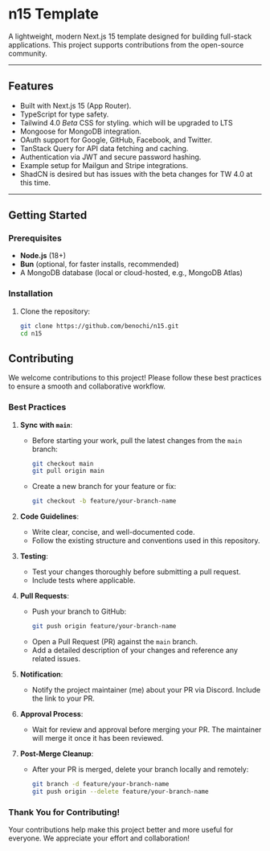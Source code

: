# n15 Template

A lightweight, modern Next.js 15 template designed for building full-stack applications. This project supports contributions from the open-source community.

---

## Features

- Built with Next.js 15 (App Router).
- TypeScript for type safety.
- Tailwind 4.0 _Beta_ CSS for styling. which will be upgraded to LTS
- Mongoose for MongoDB integration.
- OAuth support for Google, GitHub, Facebook, and Twitter.
- TanStack Query for API data fetching and caching.
- Authentication via JWT and secure password hashing.
- Example setup for Mailgun and Stripe integrations.
- ShadCN is desired but has issues with the beta changes for TW 4.0 at this time.

---

## Getting Started

### Prerequisites

- **Node.js** (18+)
- **Bun** (optional, for faster installs, recommended)
- A MongoDB database (local or cloud-hosted, e.g., MongoDB Atlas)

### Installation

1. Clone the repository:
   ```bash
   git clone https://github.com/benochi/n15.git
   cd n15
   ```

## Contributing

We welcome contributions to this project! Please follow these best practices to ensure a smooth and collaborative workflow.

### Best Practices

1. **Sync with `main`**:

   - Before starting your work, pull the latest changes from the `main` branch:
     ```bash
     git checkout main
     git pull origin main
     ```
   - Create a new branch for your feature or fix:
     ```bash
     git checkout -b feature/your-branch-name
     ```

2. **Code Guidelines**:

   - Write clear, concise, and well-documented code.
   - Follow the existing structure and conventions used in this repository.

3. **Testing**:

   - Test your changes thoroughly before submitting a pull request.
   - Include tests where applicable.

4. **Pull Requests**:

   - Push your branch to GitHub:
     ```bash
     git push origin feature/your-branch-name
     ```
   - Open a Pull Request (PR) against the `main` branch.
   - Add a detailed description of your changes and reference any related issues.

5. **Notification**:

   - Notify the project maintainer (me) about your PR via Discord. Include the link to your PR.

6. **Approval Process**:

   - Wait for review and approval before merging your PR. The maintainer will merge it once it has been reviewed.

7. **Post-Merge Cleanup**:
   - After your PR is merged, delete your branch locally and remotely:
     ```bash
     git branch -d feature/your-branch-name
     git push origin --delete feature/your-branch-name
     ```

### Thank You for Contributing!

Your contributions help make this project better and more useful for everyone. We appreciate your effort and collaboration!
